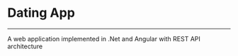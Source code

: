 # Dating App #
- - - - 

A web application implemented in .Net and Angular with REST API architecture

